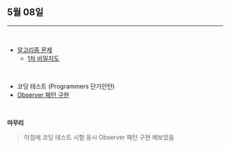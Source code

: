 ## 5월 08일

***

<br>

* [알고리즘 문제](https://github.com/CureLatte/Bae_joonHub.git)
  * [1차 비밀지도](/Algorithm/Programmers/Level1/%5B1차%5D_비밀지도.py)

<br>

* 코딩 테스트 (Programmers 단기인턴)
* [Observer 패턴 구현](/Design_Pattern/strategy_pattern.py)

<br>
    

__마무리__
> 아침에 코딩 테스트 시험 응시
> Observer 패턴 구현 해보았음 